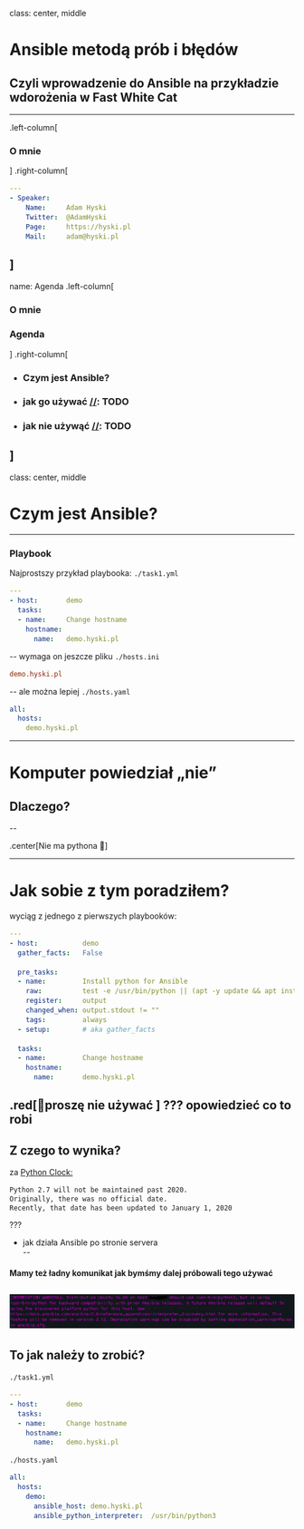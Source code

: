 
class: center, middle

# Ansible metodą prób i błędów
## Czyli wprowadzenie do Ansible na przykładzie wdorożenia w Fast White Cat

---
.left-column[

### O mnie
]
.right-column[

``` yaml
---
- Speaker:
    Name:     Adam Hyski
    Twitter:  @AdamHyski
    Page:     https://hyski.pl
    Mail:     adam@hyski.pl

```
]
---
name: Agenda
.left-column[
### O mnie
### Agenda
]
.right-column[
- ### Czym jest Ansible?
- ### jak go używać [//]: TODO
- ### jak nie używąć [//]:  TODO
]
---

class: center, middle

# Czym jest Ansible?


---
### Playbook

Najprostszy przykład playbooka:
`./task1.yml`
``` yml
---
- host:       demo
  tasks:
  - name:     Change hostname
    hostname:
      name:   demo.hyski.pl

```
--
wymaga on jeszcze pliku `./hosts.ini`
``` ini
demo.hyski.pl
```
--
ale można lepiej `./hosts.yaml`
``` yaml
all:
  hosts:
    demo.hyski.pl
```
---
# Komputer powiedział „nie”
## Dlaczego?
--

.center[Nie ma pythona 🐍]

---
# Jak sobie z tym poradziłem?
wyciąg z jednego z pierwszych playbooków:

``` yaml
---
- host:           demo
  gather_facts:   False

  pre_tasks:
  - name:         Install python for Ansible
    raw:          test -e /usr/bin/python || (apt -y update && apt install -y python-minimal)
    register:     output
    changed_when: output.stdout != ""
    tags:         always
  - setup:        # aka gather_facts

  tasks:
  - name:         Change hostname
    hostname:
      name:       demo.hyski.pl

```
.red[🛑proszę nie używać ]
???
opowiedzieć co to robi  
---
## Z czego to wynika?
za
[Python Clock:](https://pythonclock.org/)
```
Python 2.7 will not be maintained past 2020.
Originally, there was no official date.
Recently, that date has been updated to January 1, 2020
```
???
- jak działa Ansible po stronie servera  
--
#### Mamy też ładny komunikat jak bymśmy dalej próbowali tego używać
 [//]: TODO
![deprecation](./img/deprecation.png)
---
## To jak należy to zrobić?
`./task1.yml`
``` yml
---
- host:       demo
  tasks:
  - name:     Change hostname
    hostname:
      name:   demo.hyski.pl

```

`./hosts.yaml`
``` yaml
all:
  hosts:
    demo:
      ansible_host: demo.hyski.pl
      ansible_python_interpreter:  /usr/bin/python3

```
